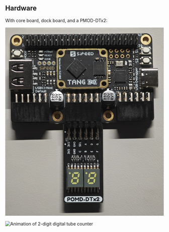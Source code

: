 ## Hardware

With core board, dock board, and a PMOD-DTx2:

![Hardware of 2-digit digital tube counter](../images/2digit_digital_tube_counter_hardware.jpg)

![Animation of 2-digit digital tube counter](../images/2digit_digital_tube_counter.gif)


